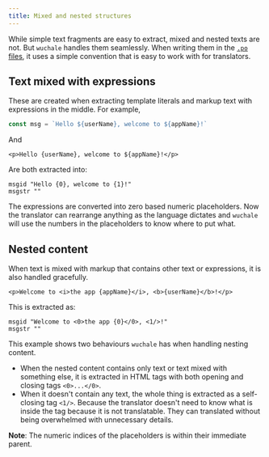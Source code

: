 ```yaml
---
title: Mixed and nested structures
---
```


While simple text fragments are easy to extract, mixed and nested texts are
not. But `wuchale` handles them seamlessly. When writing them in the [`.po`
files](/concepts/catalogs/#po-files), it uses a simple convention that is easy
to work with for translators.

## Text mixed with expressions

These are created when extracting template literals and markup text with expressions in the middle. For example,

```js
const msg = `Hello ${userName}, welcome to ${appName}!`
```

And

```svelte
<p>Hello {userName}, welcome to ${appName}!</p>
```

Are both extracted into:

```nginx
msgid "Hello {0}, welcome to {1}!"
msgstr ""
```

The expressions are converted into zero based numeric placeholders. Now the
translator can rearrange anything as the language dictates and `wuchale` will
use the numbers in the placeholders to know where to put what.

## Nested content

When text is mixed with markup that contains other text or expressions, it is
also handled gracefully.

```svelte
<p>Welcome to <i>the app {appName}</i>, <b>{userName}</b>!</p>
```

This is extracted as:

```nginx
msgid "Welcome to <0>the app {0}</0>, <1/>!"
msgstr ""
```

This example shows two behaviours `wuchale` has when handling nesting content.

- When the nested content contains only text or text mixed with something else,
    it is extracted in HTML tags with both opening and closing tags `<0>...</0>`.
- When it doesn't contain any text, the whole thing is extracted as a
    self-closing tag `<1/>`. Because the translator doesn't need to know what is inside
    the tag because it is not translatable. They can translated without being
    overwhelmed with unnecessary details.

**Note**: The numeric indices of the placeholders is within their immediate parent.
